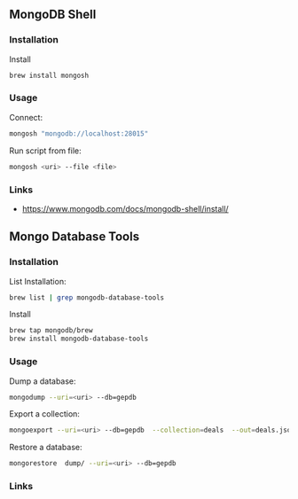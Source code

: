 ## MongoDB Shell

### Installation

Install

```sh
brew install mongosh
```

### Usage

Connect:

```sh
mongosh "mongodb://localhost:28015"
```

Run script from file:

```sh
mongosh <uri> --file <file>
```

### Links

- https://www.mongodb.com/docs/mongodb-shell/install/

## Mongo Database Tools

### Installation

List Installation:

```sh
brew list | grep mongodb-database-tools
```

Install

```sh
brew tap mongodb/brew
brew install mongodb-database-tools
```

### Usage

Dump a database:

```sh
mongodump --uri=<uri> --db=gepdb
```

Export a collection:

```sh
mongoexport --uri=<uri> --db=gepdb  --collection=deals  --out=deals.json 
```

Restore a database:

```sh
mongorestore  dump/ --uri=<uri> --db=gepdb
```

### Links